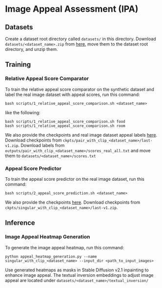 # Image Appeal Assessment (IPA)

## Datasets

Create a dataset root directory called `datasets/` in this directory. Download `datasets/<dataset_name>.zip` from [here](https://www.dropbox.com/sh/t7kpyqtro7f6pgs/AAD-ayQg9ZarI0-UM8v4h6k2a?dl=0), move them to the dataset root directory, and unzip them.

## Training

### Relative Appeal Score Comparator

To train the relative appeal score comparator on the synthetic dataset and label the real image dataset with appeal scores, run this command:
```
bash scripts/1_relative_appeal_score_comparison.sh <dataset_name>
```
like the following:
```
bash scripts/1_relative_appeal_score_comparison.sh food
bash scripts/1_relative_appeal_score_comparison.sh room
```

We also provide the checkpoints and real image dataset appeal labels [here](https://www.dropbox.com/sh/t7kpyqtro7f6pgs/AAD-ayQg9ZarI0-UM8v4h6k2a?dl=0). Download checkpoints from `ckpts/pair_with_clip_<dataset_name>/last-v1.zip`. Download labels from `outputs/pair_with_clip_<dataset_name>/scores_real_all.txt` and move them to `datasets/<dataset_name>/scores.txt`

### Appeal Score Predictor

To train the appeal score predictor on the real image dataset, run this command:
```
bash scripts/2_appeal_score_prediction.sh <dataset_name>
```

We also provide the checkpoints [here](https://www.dropbox.com/sh/t7kpyqtro7f6pgs/AAD-ayQg9ZarI0-UM8v4h6k2a?dl=0). Download checkpoints from `ckpts/singular_with_clip_<dataset_name>/last-v1.zip`.

## Inference

### Image Appeal Heatmap Generation

To generate the image appeal heatmap, run this command:
```
python appeal_heatmap_generation.py --name singular_with_clip_<dataset_name> --input_dir <path_to_input_images> 
```

Use generated heatmaps as masks in Stable Diffusion v2.1 inpainting to enhance image appeal. The textual inversion embeddings to adjust image appeal are located under `datasets/<dataset_name>/textual_inversion/`

